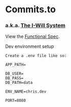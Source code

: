 # Commits.to
### a.k.a. [The I-Will System](https://github.com/beeminder/iwill/)

View the [Functional Spec](https://github.com/beeminder/iwill/wiki/).

Dev environment setup

```
Create a .env file like so:

APP_PATH=

DB_USER=
DB_PASS=
DB_PATH=data

ENV_NAME=chris.dev

PORT=8080
```